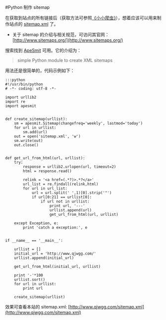 #Python 制作 sitemap

在获取到站点的所有链接后（获取方法可参照[《小小爬虫》](http://www.qjwgg.com/webpy/webpy_spider.html)），想着应该可以用来制作站点的 [sitemap.xml](http://www.qjwgg.com/sitemap.xml "点击访问本站的 sitemap.xml") 了。

* 关于 sitemap 的介绍与相关规范，可访问其官网：[http://www.sitemaps.org/](http://www.sitemaps.org/)

搜索找到 [ApeSmit](https://pypi.python.org/pypi/apesmit/0.01) 可用。它的介绍为：

>simple Python module to create XML sitemaps

用法还是很简单的，代码示例如下：

    :::python
    #!/usr/bin/python
    # -*- coding: utf-8 -*-

    import urllib2
    import re
    import apesmit


    def create_sitemap(urllist):
        sm = apesmit.Sitemap(changefreq='weekly', lastmod='today')
        for url in urllist:
            sm.add(url)
        out = open('sitemap.xml', 'w')
        sm.write(out)
        out.close()


    def get_url_from_html(url, urllist):
        try:
            response = urllib2.urlopen(url, timeout=2)
            html = response.read()

            relink = '<a href=(.*?)>.*?</a>'
            url_list = re.findall(relink,html)
            for url in url_list:
                url = url.split(' ',1)[0].strip('"')
                if url[0:21] == urllist[0]:
                    if url not in urllist:
                        print url, '---'
                        urllist.append(url)
                        get_url_from_html(url, urllist)

        except Exception, e:
            print 'catch a exception:', e


    if __name__ == '__main__':

        urllist = []
        initial_url = 'http://www.qjwgg.com/'
        urllist.append(initial_url)

        get_url_from_html(initial_url, urllist)

        print '-'*100
        urllist.sort()
        for url in urllist:
            print url

        create_sitemap(urllist)

效果可查看本站的 sitemap.xml: [http://www.qjwgg.com/sitemap.xml](http://www.qjwgg.com/sitemap.xml)
